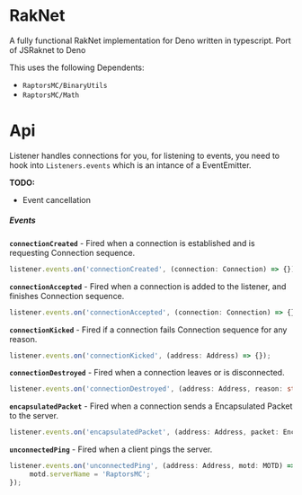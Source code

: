 # RakNet
A fully functional RakNet implementation for Deno written in typescript.
Port of JSRaknet to Deno

This uses the following Dependents:
- `RaptorsMC/BinaryUtils`
- `RaptorsMC/Math`

# Api
Listener handles connections for you, for listening to events, you need to hook into `Listeners.events` which is an intance of a EventEmitter.

**TODO:**
- Event cancellation

##### Events
**`connectionCreated`** - Fired when a connection is established and is requesting Connection sequence.
```ts
listener.events.on('connectionCreated', (connection: Connection) => {});
```

**`connectionAccepted`** - Fired when a connection is added to the listener, and finishes Connection sequence.
```ts
listener.events.on('connectionAccepted', (connection: Connection) => {});
```

**`connectionKicked`** - Fired if a connection fails Connection sequence for any reason.
```ts
listener.events.on('connectionKicked', (address: Address) => {});
```

**`connectionDestroyed`** - Fired when a connection leaves or is disconnected.
```ts
listener.events.on('connectionDestroyed', (address: Address, reason: string) => {});
```

**`encapsulatedPacket`** - Fired when a connection sends a Encapsulated Packet to the server.
```ts
listener.events.on('encapsulatedPacket', (address: Address, packet: EncapsulatedPacket) => {});
```

**`unconnectedPing`** - Fired when a client pings the server.
```ts
listener.events.on('unconnectedPing', (address: Address, motd: MOTD) => {
     motd.serverName = 'RaptorsMC';
});
```